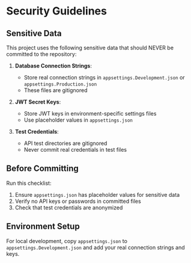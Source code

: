 # Security Guidelines

## Sensitive Data

This project uses the following sensitive data that should NEVER be committed to the repository:

1. **Database Connection Strings**: 
   - Store real connection strings in `appsettings.Development.json` or `appsettings.Production.json`
   - These files are gitignored

2. **JWT Secret Keys**:
   - Store JWT keys in environment-specific settings files
   - Use placeholder values in `appsettings.json`

3. **Test Credentials**:
   - API test directories are gitignored
   - Never commit real credentials in test files

## Before Committing

Run this checklist:

1. Ensure `appsettings.json` has placeholder values for sensitive data
2. Verify no API keys or passwords in committed files
3. Check that test credentials are anonymized

## Environment Setup

For local development, copy `appsettings.json` to `appsettings.Development.json` and add your real connection strings and keys.
